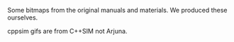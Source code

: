 Some bitmaps from the original manuals and materials. We produced these ourselves.

cppsim gifs are from C++SIM not Arjuna.
